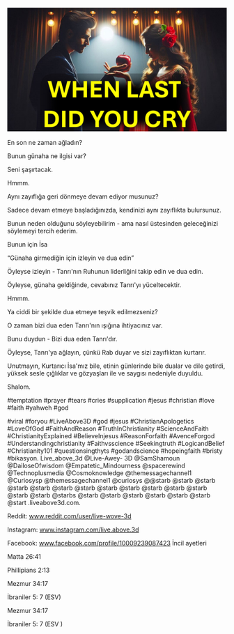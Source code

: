![Video cover image](../cover.jpeg "cover-photo")

En son ne zaman ağladın?

Bunun günaha ne ilgisi var?

Seni şaşırtacak.

Hmmm.

Aynı zayıflığa geri dönmeye devam ediyor musunuz?

Sadece devam etmeye başladığınızda, kendinizi aynı zayıflıkta bulursunuz.

Bunun neden olduğunu söyleyebilirim - ama nasıl üstesinden geleceğinizi söylemeyi tercih ederim.

Bunun için İsa

“Günaha girmediğin için izleyin ve dua edin”

Öyleyse izleyin - Tanrı'nın Ruhunun liderliğini takip edin ve dua edin.

Öyleyse, günaha geldiğinde, cevabınız Tanrı'yı ​​yüceltecektir.

Hmmm.

Ya ciddi bir şekilde dua etmeye teşvik edilmezseniz?

O zaman bizi dua eden Tanrı'nın ışığına ihtiyacınız var.

Bunu duydun - Bizi dua eden Tanrı'dır.

Öyleyse, Tanrı'ya ağlayın, çünkü Rab duyar ve sizi zayıflıktan kurtarır.

Unutmayın, Kurtarıcı İsa'mız bile, etinin günlerinde bile dualar ve dile getirdi, yüksek sesle çığlıklar ve gözyaşları ile ve saygısı nedeniyle duyuldu.

Shalom.


#temptation #prayer #tears #cries #supplication #jesus #christian #love #faith #yahweh #god

#viral #foryou #LiveAbove3D #god #jesus #ChristianApologetics #LoveOfGod #FaithAndReason #TruthInChristianity #ScienceAndFaith #ChristianityExplained #BelieveInjesus #ReasonForfaith #AvenceForgod #Understandingchristianity #Faithvsscience #Seekingtruth #LogicandBelief #Christianity101 #questionsingthyts #godandscience #hopeingfaith #bristy #bikasyon. Live_above_3d @Live-Awey- 3D @SamShamoun @DailoseOfwisdom @Empatetic_Mindourness @spacerewind @Technoplusmedia @Cosmoknowledge @themessagechannel1 @Curiosysp @themessagechannel1 @curiosys @@starb  @starb  @starb  @starb  @starb @starb @starb @starb @starb @starb @starb @starb @starb @starb @starbs @starb @starb @starb @starb @starb @starb @start  .liveabove3d.com.

Reddit: www.reddit.com/user/live-wove-3d


Instagram: www.instagram.com/live.above.3d

Facebook: www.facebook.com/profile/10009239087423   İncil ayetleri

Matta 26:41

Phillipians 2:13

Mezmur 34:17

İbraniler 5: 7 (ESV)

Mezmur 34:17

İbraniler 5: 7 (ESV )


